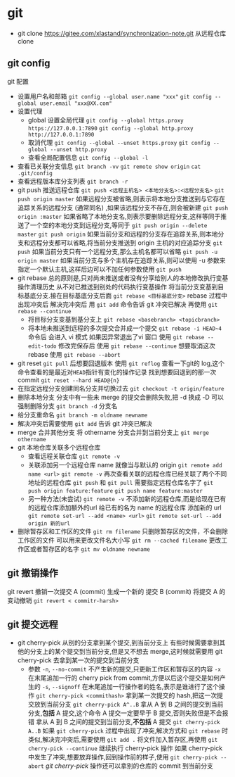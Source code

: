 # git

- git clone <https://gitee.com/xlastand/synchronization-note.git> 从远程仓库clone

## git config

git 配置

- 设置用户名和邮箱
`git config --global user.name "xxx"`
`git config --global user.email "xxx@XX.com"`
- 设置代理
  - global 设置全局代理
  `git config --global https.proxy https://127.0.0.1:7890`
  `git config --global http.proxy http://127.0.0.1:7890`
  - 取消代理
  `git config --global --unset https.proxy`
  `git config --global --unset http.proxy`
  - 查看全局配置信息
  `git config --global -l`
- 查看已关联分支信息
`git branch -vv`
`git remote show origin`
`cat .git/config`
- 查看远程版本库分支列表
`git branch -r`
- git push 推送远程仓库
`git push <远程主机名> <本地分支名>:<远程分支名>`
`git push origin master` 如果远程分支被省略,则表示将本地分支推送到与它存在追踪关系的远程分支 (通常同名) ,如果该远程分支不存在,则会被新建
`git push origin :master` 如果省略了本地分支名,则表示要删除远程分支,这样等同于推送了一个空的本地分支到远程分支,等同于 `git push origin --delete master`
`git push origin` 如果当前分支和远程的分支存在追踪关系,则本地分支和远程分支都可以省略,将当前分支推送到 origin 主机的对应追踪分支
`git push` 如果当前分支只有一个远程分支,那么主机名都可以省略
`git push -u origin master` 如果当前分支与多个主机存在追踪关系,则可以使用 -u 参数来指定一个默认主机,这样后边可以不加任何参数使用 `git push`
- git rebase
  总的原则是,只对尚未推送或者没有分享给别人的本地修改执行变基操作清理历史
  从不对已推送到别处的代码执行变基操作
  将当前分支变基到目标基底分支.接在目标基底分支后面
`git rebase <目标基底分支>`
  rebase 过程中出现冲突后 解决完冲突后 用 `git add` 命令告诉 git 冲突已解决
  再使用 `git rebase --continue`
  - 将目标分支变基到基分支上
  `git rebase <basebranch> <topicbranch>`
  - 将本地未推送到远程的多次提交合并成一个提交
  `git rebase -i HEAD~4` 命令后
  会进入 vi 模式
  如果因异常退出了vi 窗口 使用 `git rebase --edit-todo`
  修改完保存后 使用 `git rebase --continue`
  想要取消这次 rebase 使用 `git rebase --abort`
- git reset
  `git pull` 后想要回退版本
使用 `git reflog`
  查看一下git的 log,这个命令查看的是最近对`HEAD`指针有变化的操作记录
  找到想要回退到的那一次commit
  `git reset --hard HEAD@{n}`
- 在指定远程分支创建同名分支并切换过去
`git checkout -t origin/feature`
- 删除本地分支
  分支中有一些未 merge 的提交会删除失败,把 -d 换成 -D 可以强制删除分支
  `git branch -d` 分支名
- 给分支重命名
`git branch -m oldname newname`
- 解决冲突后需要使用 `git add` 告诉 git 冲突已解决
- merge 合并其他分支
  将 othername 分支合并到当前分支上
  `git merge othername`
- git 本地仓库关联多个远程仓库
  - 查看远程关联仓库
  `git remote -v`
  - 关联添加另一个远程仓库
  name 就像当与默认的 origin
  `git remote add name <url>`
  `git remote -v` 再次查看关联的远程仓库已经关联了两个不同地址的远程仓库
  `git push` 和 `git pull` 需要指定远程仓库名字了
  `git push origin feature:feature`
  `git push name feature:master`
  - 另一种方法(未尝试)
  `git remote -v`
  不添加新的远程仓库,而是给现在已有的远程仓库添加额外的url
  给已有的名为 name 的远程仓库 添加新的 url
  `git remote set-url --add <name> <url>`
  `git remote set-url --add origin 新的url`
- 删除暂存区和工作区的文件
`git rm filename`
  只删除暂存区的文件，不会删除工作区的文件
  可以用来更改文件名大小写
`git rm --cached filename`
  更改工作区或者暂存区的名字
`git mv oldname newname`

## git 撤销操作

git revert 撤销一次提交 A (commit) 生成一个新的 提交 B (commit) 将提交 A 的变动撤销
`git revert < commitr-harsh>`

## git 提交远程

- git cherry-pick 从别的分支拿到某个提交,到当前分支上
  有些时候需要拿到其他的分支上的某个提交到当前分支,但是又不想去 merge,这时候就需要用 git cherry-pick 去拿到某一次的提交到当前分支
  - 参数
  `-n`, `--no-commit`
  不产生新的提交,只更新工作区和暂存区的内容
  `-x`
  在末尾追加一行的 cherry pick from commit,方便以后这个提交是如何产生的
  `-s`, `--signoff`
  在末尾追加一行操作者的姓名,表示是谁进行了这个操作
  `git cherry-pick <commithash>`
  拿到某一次提交的 hash,把这一次提交放到当前分支
  `git cherry-pick A^..B`
  拿从 A 到 B 之间的提交到当前分支,**包括** A 提交,这个命令 A 提交一定要早于 B 提交,否则失败但是不会报错
  拿从 A 到 B 之间的提交到当前分支,**不包括** A 提交
  `git cherry-pick A..B`
  如果 `git cherry-pick` 过程中出现了冲突,解决方式和 `git rebase` 时类似,解决完冲突后,需要使用 `git add .` 将文件加入暂存区,再使用 `git cherry-pick --continue` 继续执行 cherry-pick 操作
  如果 cherry-pick 中发生了冲突,想要放弃操作,回到操作前的样子,使用 `git cherry-pick --abort`
  *git cherry-pick* 操作还可以拿别的仓库的 commit 到当前分支
